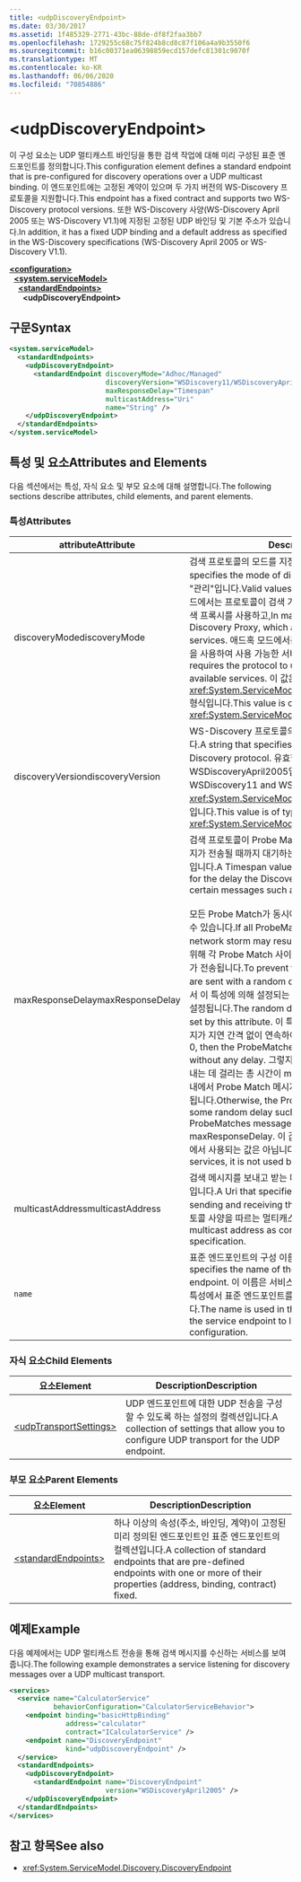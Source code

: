 ```yaml
---
title: <udpDiscoveryEndpoint>
ms.date: 03/30/2017
ms.assetid: 1f485329-2771-43bc-88de-df8f2faa3bb7
ms.openlocfilehash: 1729255c68c75f824b8cd8c87f106a4a9b3550f6
ms.sourcegitcommit: b16c00371ea06398859ecd157defc81301c9070f
ms.translationtype: MT
ms.contentlocale: ko-KR
ms.lasthandoff: 06/06/2020
ms.locfileid: "70854886"
---
```

# \<udpDiscoveryEndpoint>
<span data-ttu-id="9bd54-101">이 구성 요소는 UDP 멀티캐스트 바인딩을 통한 검색 작업에 대해 미리 구성된 표준 엔드포인트를 정의합니다.</span><span class="sxs-lookup"><span data-stu-id="9bd54-101">This configuration element defines a standard endpoint that is pre-configured for discovery operations over a UDP multicast binding.</span></span> <span data-ttu-id="9bd54-102">이 엔드포인트에는 고정된 계약이 있으며 두 가지 버전의 WS-Discovery 프로토콜을 지원합니다.</span><span class="sxs-lookup"><span data-stu-id="9bd54-102">This endpoint has a fixed contract and supports two WS-Discovery protocol versions.</span></span> <span data-ttu-id="9bd54-103">또한 WS-Discovery 사양(WS-Discovery April 2005 또는 WS-Discovery V1.1)에 지정된 고정된 UDP 바인딩 및 기본 주소가 있습니다.</span><span class="sxs-lookup"><span data-stu-id="9bd54-103">In addition, it has a fixed UDP binding and a default address as specified in the WS-Discovery specifications (WS-Discovery April 2005 or WS-Discovery V1.1).</span></span>  
  
[**\<configuration>**](../configuration-element.md)\
&nbsp;&nbsp;[**\<system.serviceModel>**](system-servicemodel.md)\
&nbsp;&nbsp;&nbsp;&nbsp;[**\<standardEndpoints>**](standardendpoints.md)\
&nbsp;&nbsp;&nbsp;&nbsp;&nbsp;&nbsp;**\<udpDiscoveryEndpoint>**  
  
## <a name="syntax"></a><span data-ttu-id="9bd54-104">구문</span><span class="sxs-lookup"><span data-stu-id="9bd54-104">Syntax</span></span>  
  
```xml  
<system.serviceModel>
  <standardEndpoints>
    <udpDiscoveryEndpoint>
      <standardEndpoint discoveryMode="Adhoc/Managed"
                        discoveryVersion="WSDiscovery11/WSDiscoveryApril2005"
                        maxResponseDelay="Timespan"
                        multicastAddress="Uri"
                        name="String" />
    </udpDiscoveryEndpoint>
  </standardEndpoints>
</system.serviceModel>
```  
  
## <a name="attributes-and-elements"></a><span data-ttu-id="9bd54-105">특성 및 요소</span><span class="sxs-lookup"><span data-stu-id="9bd54-105">Attributes and Elements</span></span>  
 <span data-ttu-id="9bd54-106">다음 섹션에서는 특성, 자식 요소 및 부모 요소에 대해 설명합니다.</span><span class="sxs-lookup"><span data-stu-id="9bd54-106">The following sections describe attributes, child elements, and parent elements.</span></span>  
  
### <a name="attributes"></a><span data-ttu-id="9bd54-107">특성</span><span class="sxs-lookup"><span data-stu-id="9bd54-107">Attributes</span></span>  
  
|<span data-ttu-id="9bd54-108">attribute</span><span class="sxs-lookup"><span data-stu-id="9bd54-108">Attribute</span></span>|<span data-ttu-id="9bd54-109">Description</span><span class="sxs-lookup"><span data-stu-id="9bd54-109">Description</span></span>|  
|---------------|-----------------|  
|<span data-ttu-id="9bd54-110">discoveryMode</span><span class="sxs-lookup"><span data-stu-id="9bd54-110">discoveryMode</span></span>|<span data-ttu-id="9bd54-111">검색 프로토콜의 모드를 지정하는 문자열입니다.</span><span class="sxs-lookup"><span data-stu-id="9bd54-111">A string that specifies the mode of discovery protocol.</span></span> <span data-ttu-id="9bd54-112">유효한 값은 "임시" 및 "관리"입니다.</span><span class="sxs-lookup"><span data-stu-id="9bd54-112">Valid values are "Adhoc" and "Managed".</span></span> <span data-ttu-id="9bd54-113">관리 모드에서는 프로토콜이 검색 가능한 서비스의 리포지토리로 작동하는 검색 프록시를 사용하고,</span><span class="sxs-lookup"><span data-stu-id="9bd54-113">In managed mode the protocol relies on a Discovery Proxy, which acts as a repository of Discoverable services.</span></span> <span data-ttu-id="9bd54-114">애드혹 모드에서는 프로토콜이 UDP 멀티캐스트 메커니즘을 사용하여 사용 가능한 서비스를 찾아야 합니다.</span><span class="sxs-lookup"><span data-stu-id="9bd54-114">Adhoc mode requires the protocol to use UDP multicast mechanism to find available services.</span></span> <span data-ttu-id="9bd54-115">이 값은 <xref:System.ServiceModel.Discovery.ServiceDiscoveryMode> 형식입니다.</span><span class="sxs-lookup"><span data-stu-id="9bd54-115">This value is of type <xref:System.ServiceModel.Discovery.ServiceDiscoveryMode>.</span></span>|  
|<span data-ttu-id="9bd54-116">discoveryVersion</span><span class="sxs-lookup"><span data-stu-id="9bd54-116">discoveryVersion</span></span>|<span data-ttu-id="9bd54-117">WS-Discovery 프로토콜의 두 버전 중 하나를 지정하는 문자열입니다.</span><span class="sxs-lookup"><span data-stu-id="9bd54-117">A string that specifies one of the two versions of WS-Discovery protocol.</span></span> <span data-ttu-id="9bd54-118">유효한 값은 WSDiscovery11 및 WSDiscoveryApril2005입니다.</span><span class="sxs-lookup"><span data-stu-id="9bd54-118">Valid values are WSDiscovery11 and WSDiscoveryApril2005.</span></span> <span data-ttu-id="9bd54-119">이 값은 <xref:System.ServiceModel.Discovery.DiscoveryVersion> 형식입니다.</span><span class="sxs-lookup"><span data-stu-id="9bd54-119">This value is of type <xref:System.ServiceModel.Discovery.DiscoveryVersion>.</span></span>|  
|<span data-ttu-id="9bd54-120">maxResponseDelay</span><span class="sxs-lookup"><span data-stu-id="9bd54-120">maxResponseDelay</span></span>|<span data-ttu-id="9bd54-121">검색 프로토콜이 Probe Match 또는 Resolve Match 같은 특정 메시지가 전송될 때까지 대기하는 최대 지연 값을 지정하는 Timespan 값입니다.</span><span class="sxs-lookup"><span data-stu-id="9bd54-121">A Timespan value that specifies the maximum value for the delay the Discovery protocol will wait before sending certain messages such as Probe Match or Resolve Match.</span></span><br /><br /> <span data-ttu-id="9bd54-122">모든 Probe Match가 동시에 전송되는 경우 네트워크 폭주가 발생할 수 있습니다.</span><span class="sxs-lookup"><span data-stu-id="9bd54-122">If all ProbeMatches are sent at the same time, a network storm may result.</span></span> <span data-ttu-id="9bd54-123">이러한 현상이 발생하는 것을 방지하기 위해 각 Probe Match 사이에 임의의 지연 간격을 두고 Probe Match가 전송됩니다.</span><span class="sxs-lookup"><span data-stu-id="9bd54-123">To prevent this from occurring, ProbeMatches are sent with a random delay between each ProbeMatch.</span></span> <span data-ttu-id="9bd54-124">0에서 이 특성에 의해 설정되는 값까지의 범위 내에서 임의의 지연 간격이 설정됩니다.</span><span class="sxs-lookup"><span data-stu-id="9bd54-124">The random delay is in the range of 0 to the value set by this attribute.</span></span> <span data-ttu-id="9bd54-125">이 특성이 0으로 설정되면 Probe Match 메시지가 지연 간격 없이 연속하여 전송됩니다.</span><span class="sxs-lookup"><span data-stu-id="9bd54-125">If this attribute is set to 0, then the ProbeMatches messages are sent in a tight loop without any delay.</span></span> <span data-ttu-id="9bd54-126">그렇지 않으면 모든 Probe Match 메시지를 보내는 데 걸리는 총 시간이 maxResponseDelay를 초과하지 않는 범위 내에서 Probe Match 메시지가 약간의 임의의 지연 간격을 두고 전송됩니다.</span><span class="sxs-lookup"><span data-stu-id="9bd54-126">Otherwise, the ProbeMatches messages are sent with some random delay such that the total time taken to send all ProbeMatches messages does not exceed the maxResponseDelay.</span></span> <span data-ttu-id="9bd54-127">이 값은 서비스에만 관련된 것으로 클라이언트에서 사용되는 값은 아닙니다.</span><span class="sxs-lookup"><span data-stu-id="9bd54-127">This value is only relevant for services, it is not used by clients.</span></span>|  
|<span data-ttu-id="9bd54-128">multicastAddress</span><span class="sxs-lookup"><span data-stu-id="9bd54-128">multicastAddress</span></span>|<span data-ttu-id="9bd54-129">검색 메시지를 보내고 받는 데 사용할 멀티캐스트 주소를 지정하는 URI입니다.</span><span class="sxs-lookup"><span data-stu-id="9bd54-129">A Uri that specifies a multicast address to use for sending and receiving the discovery messages.</span></span> <span data-ttu-id="9bd54-130">기본값은 프로토콜 사양을 따르는 멀티캐스트 주소입니다.</span><span class="sxs-lookup"><span data-stu-id="9bd54-130">The default value is the multicast address as conformant to the protocol specification.</span></span>|  
|`name`|<span data-ttu-id="9bd54-131">표준 엔드포인트의 구성 이름을 지정하는 문자열입니다.</span><span class="sxs-lookup"><span data-stu-id="9bd54-131">A String that specifies the name of the configuration of the standard endpoint.</span></span> <span data-ttu-id="9bd54-132">이 이름은 서비스 엔드포인트의 `endpointConfiguration` 특성에서 표준 엔드포인트를 해당 구성에 연결하기 위해 사용됩니다.</span><span class="sxs-lookup"><span data-stu-id="9bd54-132">The name is used in the `endpointConfiguration` attribute of the service endpoint to link a standard endpoint to its configuration.</span></span>|  
  
### <a name="child-elements"></a><span data-ttu-id="9bd54-133">자식 요소</span><span class="sxs-lookup"><span data-stu-id="9bd54-133">Child Elements</span></span>  
  
|<span data-ttu-id="9bd54-134">요소</span><span class="sxs-lookup"><span data-stu-id="9bd54-134">Element</span></span>|<span data-ttu-id="9bd54-135">Description</span><span class="sxs-lookup"><span data-stu-id="9bd54-135">Description</span></span>|  
|-------------|-----------------|  
|[\<udpTransportSettings>](udptransportsettings.md)|<span data-ttu-id="9bd54-136">UDP 엔드포인트에 대한 UDP 전송을 구성할 수 있도록 하는 설정의 컬렉션입니다.</span><span class="sxs-lookup"><span data-stu-id="9bd54-136">A collection of settings that allow you to configure UDP transport for the UDP endpoint.</span></span>|  
  
### <a name="parent-elements"></a><span data-ttu-id="9bd54-137">부모 요소</span><span class="sxs-lookup"><span data-stu-id="9bd54-137">Parent Elements</span></span>  
  
|<span data-ttu-id="9bd54-138">요소</span><span class="sxs-lookup"><span data-stu-id="9bd54-138">Element</span></span>|<span data-ttu-id="9bd54-139">Description</span><span class="sxs-lookup"><span data-stu-id="9bd54-139">Description</span></span>|  
|-------------|-----------------|  
|[\<standardEndpoints>](standardendpoints.md)|<span data-ttu-id="9bd54-140">하나 이상의 속성(주소, 바인딩, 계약)이 고정된 미리 정의된 엔드포인트인 표준 엔드포인트의 컬렉션입니다.</span><span class="sxs-lookup"><span data-stu-id="9bd54-140">A collection of standard endpoints that are pre-defined endpoints with one or more of their properties (address, binding, contract) fixed.</span></span>|  
  
## <a name="example"></a><span data-ttu-id="9bd54-141">예제</span><span class="sxs-lookup"><span data-stu-id="9bd54-141">Example</span></span>  
 <span data-ttu-id="9bd54-142">다음 예제에서는 UDP 멀티캐스트 전송을 통해 검색 메시지를 수신하는 서비스를 보여 줍니다.</span><span class="sxs-lookup"><span data-stu-id="9bd54-142">The following example demonstrates a service listening for discovery messages over a UDP multicast transport.</span></span>  
  
```xml  
<services>
  <service name="CalculatorService"
           behaviorConfiguration="CalculatorServiceBehavior">
    <endpoint binding="basicHttpBinding"
              address="calculator"
              contract="ICalculatorService" />
    <endpoint name="DiscoveryEndpoint"
              kind="udpDiscoveryEndpoint" />
  </service>
  <standardEndpoints>
    <udpDiscoveryEndpoint>
      <standardEndpoint name="DiscoveryEndpoint"
                        version="WSDiscoveryApril2005" />
    </udpDiscoveryEndpoint>
  </standardEndpoints>
</services>
```  
  
## <a name="see-also"></a><span data-ttu-id="9bd54-143">참고 항목</span><span class="sxs-lookup"><span data-stu-id="9bd54-143">See also</span></span>

- <xref:System.ServiceModel.Discovery.DiscoveryEndpoint>
